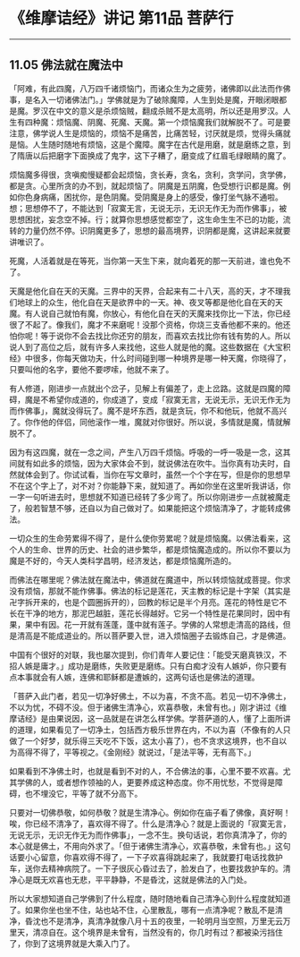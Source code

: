 # 《维摩诘经》讲记 第11品 菩萨行

------

## 11.05 佛法就在魔法中

「阿难，有此四魔，八万四千诸烦恼门，而诸众生为之疲劳，诸佛即以此法而作佛事，是名入一切诸佛法门。」学佛就是为了破除魔障，人生到处是魔，开眼闭眼都是魔。罗汉在中文的意义是杀烦恼贼，翻成杀贼不是太高明，所以还是用罗汉。人生有四种魔：烦恼魔、阴魔、死魔、天魔。第一个烦恼魔我们就解脱不了。可是要注意，佛学说人生是烦恼的，烦恼不是痛苦，比痛苦轻，讨厌就是烦，觉得头痛就是恼。人生随时随地有烦恼，这是个魔障。魔字在古代是用磨，就是磨练之意，到了隋唐以后把磨字下面换成了鬼字，这下子糟了，磨变成了红眉毛绿眼睛的魔了。

烦恼魔多得很，贪嗔痴慢疑都会起烦恼，贪长寿，贪名，贪利，贪学问，贪学佛，都是贪。心里所贪的办不到，就起烦恼了。阴魔是五阴魔，色受想行识都是魔。例如你色身病痛，困扰你，是色阴魔。受阴魔是身上的感受，像打坐气脉不通啦。想；思想停不了，不能达到「寂寞无言，无说无示，无识无作无为而作佛事」，被思想困扰，妄念空不掉。行；就算你思想感觉都空了，这生命生生不已的功能，流转的力量仍然不停。识阴魔更多了，思想的最高境界，识阴都是魔，这讲起来就要讲唯识了。

死魔，人活着就是在等死，当你第一天生下来，就向着死的那一天前进，谁也免不了。

天魔是他化自在天的天魔。三界中的天界，合起来有二十八天，高的天，才不理我们地球上的众生，他化自在天是欲界中的一天。神、夜叉等都是他化自在天的天魔。有人说自己就怕有魔，你放心，有他化自在天的天魔来找你比一下法，你已经很了不起了。像我们，魔才不来磨呢！没那个资格，你烧三支香他都不来的。他还怕你呢！等于说你不会去找比你还穷的朋友，而喜欢去找比你有钱有势的人。所以说人到了高位之后，就有许多人来找他，这些人就是他的魔。这些数据在《大宝积经》中很多，你每天做功夫，什么时间碰到哪一种境界是哪一种天魔，你晓得了，只要叫他的名字，要他不要啰嗦，他就不来了。

有人修道，刚进步一点就出个岔子，见解上有偏差了，走上岔路。这就是四魔的障碍，魔是不希望你成道的，你成道了，变成「寂寞无言，无说无示，无识无作无为而作佛事」，魔就没得玩了。魔不是坏东西，就是贪玩，你不和他玩，他就不高兴了。你作他的伴侣，同他滚作一堆，魔就对你很好。所以说，多情就是魔，情就解脱不了。

因为有这四魔，就在一念之间，产生八万四千烦恼。呼吸的一呼一吸是一念，这其间就有如此多的烦恼，因为大家体会不到，就说佛法在吹牛。当你真有功夫时，自然就体会到了。你试试看，当你在写文章时，虽然一个个字在写，但是你的思想早不在这个字上了，对不对？你能静下来，就知道了。再如你坐在这里听我讲话，你一字一句听进去时，思想就不知道已经转了多少弯了。所以你刚进步一点就被魔走了，般若智慧不够，还自以为自己做对了。如果能把这个烦恼清净了，才能转成佛法。

一切众生的生命劳累得不得了，是什么使你劳累呢？就是烦恼魔。以佛法看来，这个人的生命、世界的历史、社会的进步繁华，都是烦恼魔造成的。所以你不要以为魔是不好的，今天人类科学昌明，经济发达，都是烦恼魔所造的。

而佛法在哪里呢？佛法就在魔法中，佛道就在魔道中，所以转烦恼就成菩提。你求没有烦恼，那就不能作佛事。佛法的标记是莲花，天主教的标记是十字架（其实是卍字拆开来的，也是个圆圈拆开的），回教的标记是半个月亮。莲花的特性是它不长在干净的地方，那泥巴越脏，莲花长得越好。它另一个特性是花果同时，因中有果，果中有因。花一开就有莲蓬，蓬中就有莲子。学佛的人常想走清高的路线，但是清高是不能成道业的。所以菩萨要入世，进入烦恼圈子去锻炼自己，才是佛道。

中国有个很好的对联，我也屡次提到，你们青年人要记住：「能受天磨真铁汉，不招人嫉是庸才。」成功是磨练，失败更是磨练。只有白痴才没有人嫉妒，你只要有点本事就会有人嫉，连佛和耶稣都是遭嫉的，这两句话也是佛法的道理。

「菩萨入此门者，若见一切净好佛土，不以为喜，不贪不高。若见一切不净佛土，不以为忧，不碍不没。但于诸佛生清净心，欢喜恭敬，未曾有也。」刚才讲过《维摩诘经》是由果说因，这一品就是在讲怎么样学佛。学菩萨道的人，懂了上面所讲的道理，如果看见了一切净土，包括西方极乐世界在内，不以为喜（不像有的人只做了一个好梦，就乐得三天吃不下饭，这太小喜了），也不贪求这境界，也不自以为高得不得了，平等视之。《金刚经》就说过，「是法平等，无有高下。」

如果看到不净佛土时，也就是看到不对的人，不合佛法的事，心里不要不欢喜。尤其学佛的人，或者想作领袖的人，更要养成这种态度。你不用忧愁，不觉得是障碍，也不埋没它，平等了就不分高下。

只要对一切佛恭敬，如何恭敬？就是生清净心。例如你在庙子看了佛像，真好啊！唉，你已经不清净了，喜欢得不得了。什么是清净心？就是上面说的「寂寞无言，无说无示，无识无作无为而作佛事」，一念不生。换句话说，若你真清净了，你的本心就是佛土，不用向外求了。「但于诸佛生清净心，欢喜恭敬，未曾有也。」这句话要小心留意，你喜欢得不得了，一下子欢喜得跳起来了，我就要打电话找救护车，送你去精神病院了。一下子很灰心昏过去了，脸发白了，也要找救护车的。清净心是既无欢喜也无悲，平平静静，不是昏沈，这就是佛法的入门处。

所以大家想知道自己学佛到了什么程度，随时随地看自己清净心到什么程度就知道了。如果你坐也坐不住，站也站不住，心里散乱，哪有一点清净呢？散乱不是清净，昏沈也不是清净，真清净就像八月十五的夜里，一轮明月当空照，万里无云万里天，清凉自在。这个境界是未曾有，当然没有的，你几时有过？都被染污挡住了，你到了这境界就是大乘入门了。

